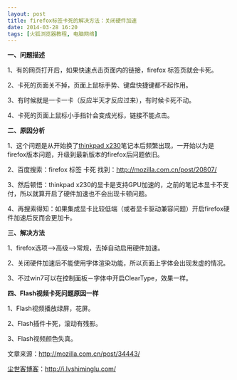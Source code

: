 ```yaml
---
layout: post
title: firefox标签卡死的解决方法：关闭硬件加速
date: 2014-03-28 16:20
tags: [火狐浏览器教程, 电脑网络]
---
```

<strong>一、问题描述</strong>

1、有的网页打开后，如果快速点击页面内的链接，firefox 标签页就会卡死。

2、卡死的页面关不掉，页面上鼠标手势、键盘快捷键都不起作用。

3、有时候就是一卡一卡（反应半天才反应过来），有时候卡死不动。

4、卡死的页面上鼠标小手指针会变成光标，链接不能点击。

<strong>二、原因分析</strong>

1、这个问题是从开始换了<a href="http://i.lvshiminglu.com/tag/thinkpad-x230" target="_blank">thinkpad x230</a>笔记本后频繁出现，一开始以为是firefox版本问题，升级到最新版本的firefox后问题依旧。

2、百度搜索：firefox 标签 卡死 找到：<a href="http://mozilla.com.cn/post/20807/" target="_blank">http://mozilla.com.cn/post/20807/</a>

3、然后顿悟：thinkpad x230的显卡是支持GPU加速的，之前的笔记本显卡不支付，所以就算开启了硬件加速也不会出现卡顿问题。

4、再搜索得知：如果集成显卡比较低端（或者显卡驱动兼容问题）开启firefox硬件加速后反而会更加卡。

<strong>三、解决方法</strong>

1、firefox选项--&gt;高级--&gt;常规，去掉自动启用硬件加速。

2、关闭硬件加速后不能使用字体渲染功能，所以页面上字体会出现发虚的情况。

3、不过win7可以在控制面板－字体中开启ClearType，效果一样。

<strong>四、Flash视频卡死问题原因一样</strong>

1、Flash视频播放绿屏，花屏。

2、Flash插件卡死，滚动有残影。

3、Flash视频颜色失真。

文章来源：<a href="http://mozilla.com.cn/post/34443/" target="_blank">http://mozilla.com.cn/post/34443/</a>

<a href="http://i.lvshiminglu.com/">尘世客博客</a>：<a href="http://i.lvshiminglu.com/">http://i.lvshiminglu.com/</a>

